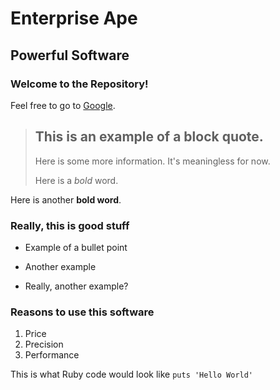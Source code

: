 Enterprise Ape
==============

Powerful Software
-----------------

### Welcome to the Repository!

Feel free to go to [Google](http://google.com).

> ## This is an example of a block quote.
>
> Here is some more information.  It's meaningless for now.
>
> Here is a *bold* word.

Here is another **bold word**.

### Really, this is good stuff
* Example of a bullet point
+ Another example
- Really, another example?

### Reasons to use this software
1. Price
2. Precision
3. Performance

This is what Ruby code would look like `puts 'Hello World'`